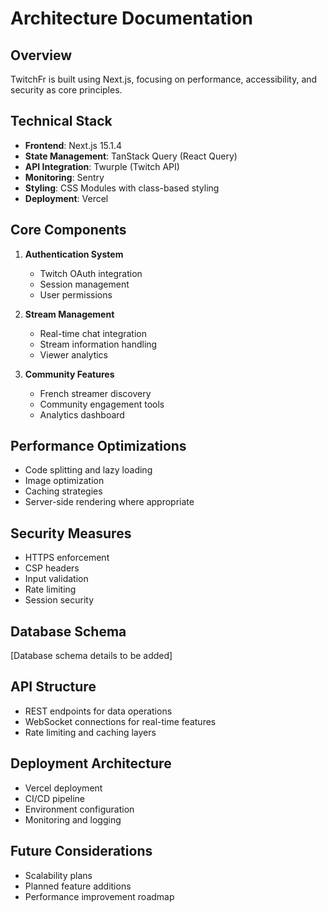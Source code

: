 # Architecture Documentation

## Overview
TwitchFr is built using Next.js, focusing on performance, accessibility, and security as core principles.

## Technical Stack
- **Frontend**: Next.js 15.1.4
- **State Management**: TanStack Query (React Query)
- **API Integration**: Twurple (Twitch API)
- **Monitoring**: Sentry
- **Styling**: CSS Modules with class-based styling
- **Deployment**: Vercel

## Core Components
1. **Authentication System**
   - Twitch OAuth integration
   - Session management
   - User permissions

2. **Stream Management**
   - Real-time chat integration
   - Stream information handling
   - Viewer analytics

3. **Community Features**
   - French streamer discovery
   - Community engagement tools
   - Analytics dashboard

## Performance Optimizations
- Code splitting and lazy loading
- Image optimization
- Caching strategies
- Server-side rendering where appropriate

## Security Measures
- HTTPS enforcement
- CSP headers
- Input validation
- Rate limiting
- Session security

## Database Schema
[Database schema details to be added]

## API Structure
- REST endpoints for data operations
- WebSocket connections for real-time features
- Rate limiting and caching layers

## Deployment Architecture
- Vercel deployment
- CI/CD pipeline
- Environment configuration
- Monitoring and logging

## Future Considerations
- Scalability plans
- Planned feature additions
- Performance improvement roadmap
